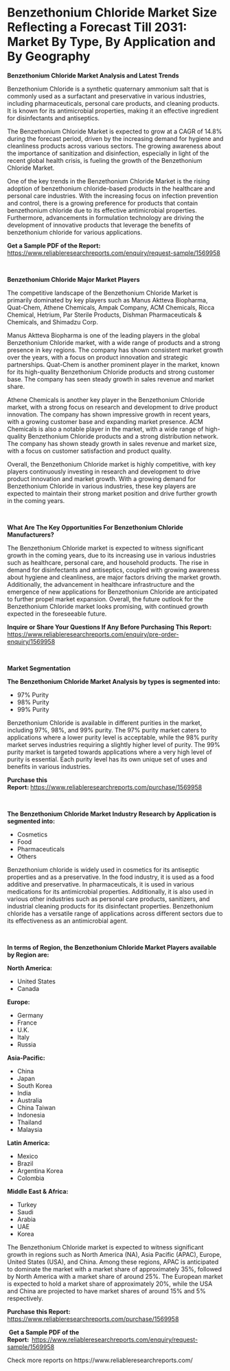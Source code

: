 <p><h1>Benzethonium Chloride Market Size Reflecting a Forecast Till 2031: Market By Type, By Application and By Geography</h1></p><p><strong>Benzethonium Chloride Market Analysis and Latest Trends</strong></p>
<p><p>Benzethonium Chloride is a synthetic quaternary ammonium salt that is commonly used as a surfactant and preservative in various industries, including pharmaceuticals, personal care products, and cleaning products. It is known for its antimicrobial properties, making it an effective ingredient for disinfectants and antiseptics.</p><p>The Benzethonium Chloride Market is expected to grow at a CAGR of 14.8% during the forecast period, driven by the increasing demand for hygiene and cleanliness products across various sectors. The growing awareness about the importance of sanitization and disinfection, especially in light of the recent global health crisis, is fueling the growth of the Benzethonium Chloride Market.</p><p>One of the key trends in the Benzethonium Chloride Market is the rising adoption of benzethonium chloride-based products in the healthcare and personal care industries. With the increasing focus on infection prevention and control, there is a growing preference for products that contain benzethonium chloride due to its effective antimicrobial properties. Furthermore, advancements in formulation technology are driving the development of innovative products that leverage the benefits of benzethonium chloride for various applications.</p></p>
<p><strong>Get a Sample PDF of the Report:&nbsp;</strong> <a href="https://www.reliableresearchreports.com/enquiry/request-sample/1569958">https://www.reliableresearchreports.com/enquiry/request-sample/1569958</a></p>
<p>&nbsp;</p>
<p><strong>Benzethonium Chloride Major Market Players</strong></p>
<p><p>The competitive landscape of the Benzethonium Chloride Market is primarily dominated by key players such as Manus Aktteva Biopharma, Quat-Chem, Athene Chemicals, Ampak Company, ACM Chemicals, Ricca Chemical, Hetrium, Par Sterile Products, Dishman Pharmaceuticals & Chemicals, and Shimadzu Corp.</p><p>Manus Aktteva Biopharma is one of the leading players in the global Benzethonium Chloride market, with a wide range of products and a strong presence in key regions. The company has shown consistent market growth over the years, with a focus on product innovation and strategic partnerships. Quat-Chem is another prominent player in the market, known for its high-quality Benzethonium Chloride products and strong customer base. The company has seen steady growth in sales revenue and market share.</p><p>Athene Chemicals is another key player in the Benzethonium Chloride market, with a strong focus on research and development to drive product innovation. The company has shown impressive growth in recent years, with a growing customer base and expanding market presence. ACM Chemicals is also a notable player in the market, with a wide range of high-quality Benzethonium Chloride products and a strong distribution network. The company has shown steady growth in sales revenue and market size, with a focus on customer satisfaction and product quality.</p><p>Overall, the Benzethonium Chloride market is highly competitive, with key players continuously investing in research and development to drive product innovation and market growth. With a growing demand for Benzethonium Chloride in various industries, these key players are expected to maintain their strong market position and drive further growth in the coming years.</p></p>
<p>&nbsp;</p>
<p><strong>What Are The Key Opportunities For Benzethonium Chloride Manufacturers?</strong></p>
<p><p>The Benzethonium Chloride market is expected to witness significant growth in the coming years, due to its increasing use in various industries such as healthcare, personal care, and household products. The rise in demand for disinfectants and antiseptics, coupled with growing awareness about hygiene and cleanliness, are major factors driving the market growth. Additionally, the advancement in healthcare infrastructure and the emergence of new applications for Benzethonium Chloride are anticipated to further propel market expansion. Overall, the future outlook for the Benzethonium Chloride market looks promising, with continued growth expected in the foreseeable future.</p></p>
<p><strong>Inquire or Share Your Questions If Any Before Purchasing This Report:</strong> <a href="https://www.reliableresearchreports.com/enquiry/pre-order-enquiry/1569958">https://www.reliableresearchreports.com/enquiry/pre-order-enquiry/1569958</a></p>
<p>&nbsp;</p>
<p><strong>Market Segmentation</strong></p>
<p><strong>The Benzethonium Chloride Market Analysis by types is segmented into:</strong></p>
<p><ul><li>97% Purity</li><li>98% Purity</li><li>99% Purity</li></ul></p>
<p><p>Benzethonium Chloride is available in different purities in the market, including 97%, 98%, and 99% purity. The 97% purity market caters to applications where a lower purity level is acceptable, while the 98% purity market serves industries requiring a slightly higher level of purity. The 99% purity market is targeted towards applications where a very high level of purity is essential. Each purity level has its own unique set of uses and benefits in various industries.</p></p>
<p><strong>Purchase this Report:&nbsp;</strong><a href="https://www.reliableresearchreports.com/purchase/1569958">https://www.reliableresearchreports.com/purchase/1569958</a></p>
<p>&nbsp;</p>
<p><strong>The Benzethonium Chloride Market Industry Research by Application is segmented into:</strong></p>
<p><ul><li>Cosmetics</li><li>Food</li><li>Pharmaceuticals</li><li>Others</li></ul></p>
<p><p>Benzethonium chloride is widely used in cosmetics for its antiseptic properties and as a preservative. In the food industry, it is used as a food additive and preservative. In pharmaceuticals, it is used in various medications for its antimicrobial properties. Additionally, it is also used in various other industries such as personal care products, sanitizers, and industrial cleaning products for its disinfectant properties. Benzethonium chloride has a versatile range of applications across different sectors due to its effectiveness as an antimicrobial agent.</p></p>
<p>&nbsp;</p>
<p><strong>In terms of Region, the Benzethonium Chloride Market Players available by Region are:</strong></p>
<p>
    <p> <strong> North America: </strong>
        <ul>
            <li>United States</li>
            <li>Canada</li>
        </ul>
        </p> 
    <p> <strong> Europe: </strong>
        <ul>
            <li>Germany</li>
            <li>France</li>
            <li>U.K.</li>
            <li>Italy</li>
            <li>Russia</li>
        </ul>
        </p> 
    <p> <strong> Asia-Pacific: </strong>
        <ul>
            <li>China</li>
            <li>Japan</li>
            <li>South Korea</li>
            <li>India</li>
            <li>Australia</li>
            <li>China Taiwan</li>
            <li>Indonesia</li>
            <li>Thailand</li>
            <li>Malaysia</li>
        </ul>
        </p> 
    <p> <strong> Latin America: </strong>
        <ul>
            <li>Mexico</li>
            <li>Brazil</li>
            <li>Argentina Korea</li>
            <li>Colombia</li>
        </ul>
        </p> 
    <p> <strong> Middle East & Africa: </strong>
        <ul>
            <li>Turkey</li>
            <li>Saudi</li>
            <li>Arabia</li>
            <li>UAE</li>
            <li>Korea</li>
        </ul>
    </p>
    </p>
<p><p>The Benzethonium Chloride market is expected to witness significant growth in regions such as North America (NA), Asia Pacific (APAC), Europe, United States (USA), and China. Among these regions, APAC is anticipated to dominate the market with a market share of approximately 35%, followed by North America with a market share of around 25%. The European market is expected to hold a market share of approximately 20%, while the USA and China are projected to have market shares of around 15% and 5% respectively.</p></p>
<p><strong>Purchase this Report: </strong><a href="https://www.reliableresearchreports.com/purchase/1569958">https://www.reliableresearchreports.com/purchase/1569958</a></p>
<p>&nbsp;<strong>Get a Sample PDF of the Report:&nbsp;&nbsp;</strong><a href="https://www.reliableresearchreports.com/enquiry/request-sample/1569958">https://www.reliableresearchreports.com/enquiry/request-sample/1569958</a></p>
<p><strong></strong></p>
<p>Check more reports on https://www.reliableresearchreports.com/</p>